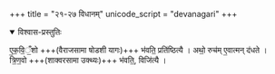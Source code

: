 +++
title = "२१-२७ विधानम्"
unicode_script = "devanagari"
+++

<details open><summary>विश्वास-प्रस्तुतिः</summary>

ए॒क॒वि॒ँ॒शो +++(वैराजसामा षोडशी यागः)+++ भ॑वति॒ प्रति॑ष्ठित्यै । अथो॒ रुच॑म् ए॒वात्मन् द॑धते ।  
त्रि॒ण॒वो +++(शाक्वरसामा उक्थ्यः)+++ भ॑वति॒, विजि॑त्यै । 
</details>

 
